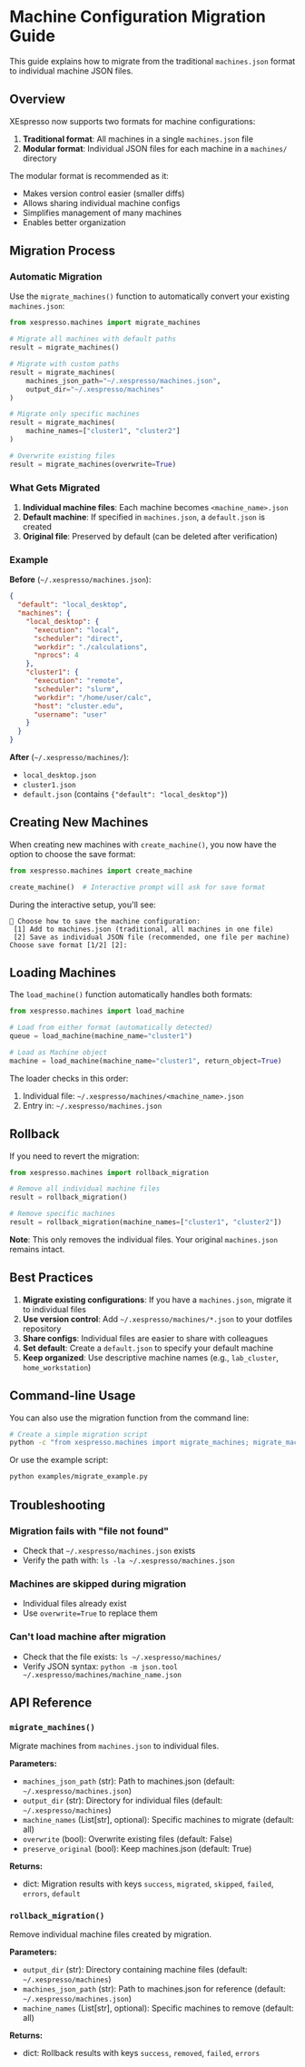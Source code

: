 # Machine Configuration Migration Guide

This guide explains how to migrate from the traditional `machines.json` format to individual machine JSON files.

## Overview

XEspresso now supports two formats for machine configurations:

1. **Traditional format**: All machines in a single `machines.json` file
2. **Modular format**: Individual JSON files for each machine in a `machines/` directory

The modular format is recommended as it:
- Makes version control easier (smaller diffs)
- Allows sharing individual machine configs
- Simplifies management of many machines
- Enables better organization

## Migration Process

### Automatic Migration

Use the `migrate_machines()` function to automatically convert your existing `machines.json`:

```python
from xespresso.machines import migrate_machines

# Migrate all machines with default paths
result = migrate_machines()

# Migrate with custom paths
result = migrate_machines(
    machines_json_path="~/.xespresso/machines.json",
    output_dir="~/.xespresso/machines"
)

# Migrate only specific machines
result = migrate_machines(
    machine_names=["cluster1", "cluster2"]
)

# Overwrite existing files
result = migrate_machines(overwrite=True)
```

### What Gets Migrated

1. **Individual machine files**: Each machine becomes `<machine_name>.json`
2. **Default machine**: If specified in `machines.json`, a `default.json` is created
3. **Original file**: Preserved by default (can be deleted after verification)

### Example

**Before** (`~/.xespresso/machines.json`):
```json
{
  "default": "local_desktop",
  "machines": {
    "local_desktop": {
      "execution": "local",
      "scheduler": "direct",
      "workdir": "./calculations",
      "nprocs": 4
    },
    "cluster1": {
      "execution": "remote",
      "scheduler": "slurm",
      "workdir": "/home/user/calc",
      "host": "cluster.edu",
      "username": "user"
    }
  }
}
```

**After** (`~/.xespresso/machines/`):
- `local_desktop.json`
- `cluster1.json`
- `default.json` (contains `{"default": "local_desktop"}`)

## Creating New Machines

When creating new machines with `create_machine()`, you now have the option to choose the save format:

```python
from xespresso.machines import create_machine

create_machine()  # Interactive prompt will ask for save format
```

During the interactive setup, you'll see:

```
💾 Choose how to save the machine configuration:
 [1] Add to machines.json (traditional, all machines in one file)
 [2] Save as individual JSON file (recommended, one file per machine)
Choose save format [1/2] [2]:
```

## Loading Machines

The `load_machine()` function automatically handles both formats:

```python
from xespresso.machines import load_machine

# Load from either format (automatically detected)
queue = load_machine(machine_name="cluster1")

# Load as Machine object
machine = load_machine(machine_name="cluster1", return_object=True)
```

The loader checks in this order:
1. Individual file: `~/.xespresso/machines/<machine_name>.json`
2. Entry in: `~/.xespresso/machines.json`

## Rollback

If you need to revert the migration:

```python
from xespresso.machines import rollback_migration

# Remove all individual machine files
result = rollback_migration()

# Remove specific machines
result = rollback_migration(machine_names=["cluster1", "cluster2"])
```

**Note**: This only removes the individual files. Your original `machines.json` remains intact.

## Best Practices

1. **Migrate existing configurations**: If you have a `machines.json`, migrate it to individual files
2. **Use version control**: Add `~/.xespresso/machines/*.json` to your dotfiles repository
3. **Share configs**: Individual files are easier to share with colleagues
4. **Set default**: Create a `default.json` to specify your default machine
5. **Keep organized**: Use descriptive machine names (e.g., `lab_cluster`, `home_workstation`)

## Command-line Usage

You can also use the migration function from the command line:

```bash
# Create a simple migration script
python -c "from xespresso.machines import migrate_machines; migrate_machines()"
```

Or use the example script:

```bash
python examples/migrate_example.py
```

## Troubleshooting

### Migration fails with "file not found"
- Check that `~/.xespresso/machines.json` exists
- Verify the path with: `ls -la ~/.xespresso/machines.json`

### Machines are skipped during migration
- Individual files already exist
- Use `overwrite=True` to replace them

### Can't load machine after migration
- Check that the file exists: `ls ~/.xespresso/machines/`
- Verify JSON syntax: `python -m json.tool ~/.xespresso/machines/machine_name.json`

## API Reference

### `migrate_machines()`

Migrate machines from `machines.json` to individual files.

**Parameters:**
- `machines_json_path` (str): Path to machines.json (default: `~/.xespresso/machines.json`)
- `output_dir` (str): Directory for individual files (default: `~/.xespresso/machines`)
- `machine_names` (List[str], optional): Specific machines to migrate (default: all)
- `overwrite` (bool): Overwrite existing files (default: False)
- `preserve_original` (bool): Keep machines.json (default: True)

**Returns:**
- dict: Migration results with keys `success`, `migrated`, `skipped`, `failed`, `errors`, `default`

### `rollback_migration()`

Remove individual machine files created by migration.

**Parameters:**
- `output_dir` (str): Directory containing machine files (default: `~/.xespresso/machines`)
- `machines_json_path` (str): Path to machines.json for reference (default: `~/.xespresso/machines.json`)
- `machine_names` (List[str], optional): Specific machines to remove (default: all)

**Returns:**
- dict: Rollback results with keys `success`, `removed`, `failed`, `errors`
